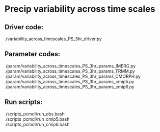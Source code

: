 # Precip variability across time scales

## Driver code:
./variability_across_timescales_PS_3hr_driver.py   

## Parameter codes:
./param/variability_across_timescales_PS_3hr_params_IMERG.py   
./param/variability_across_timescales_PS_3hr_params_TRMM.py   
./param/variability_across_timescales_PS_3hr_params_CMORPH.py   
./param/variability_across_timescales_PS_3hr_params_cmip5.py   
./param/variability_across_timescales_PS_3hr_params_cmip6.py  

## Run scripts:
./scripts_pcmdi/run_obs.bash   
./scripts_pcmdi/run_cmip5.bash   
./scripts_pcmdi/run_cmip6.bash   
